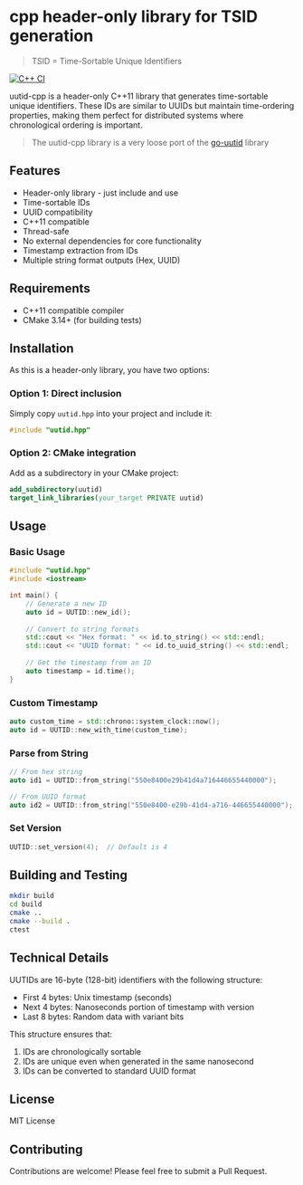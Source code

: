 # cpp header-only library for TSID generation
> TSID = Time-Sortable Unique Identifiers

[![C++ CI](https://github.com/lmangani/uutid-cpp/actions/workflows/main.yml/badge.svg)](https://github.com/lmangani/uutid-cpp/actions/workflows/main.yml)

uutid-cpp is a header-only C++11 library that generates time-sortable unique identifiers. These IDs are similar to UUIDs but maintain time-ordering properties, making them perfect for distributed systems where chronological ordering is important.

> The uutid-cpp library is a very loose port of the [go-uutid](https://github.com/flowstack/go-uutid) library

## Features

- Header-only library - just include and use
- Time-sortable IDs
- UUID compatibility
- C++11 compatible
- Thread-safe
- No external dependencies for core functionality
- Timestamp extraction from IDs
- Multiple string format outputs (Hex, UUID)

## Requirements

- C++11 compatible compiler
- CMake 3.14+ (for building tests)

## Installation

As this is a header-only library, you have two options:

### Option 1: Direct inclusion
Simply copy `uutid.hpp` into your project and include it:

```cpp
#include "uutid.hpp"
```

### Option 2: CMake integration
Add as a subdirectory in your CMake project:

```cmake
add_subdirectory(uutid)
target_link_libraries(your_target PRIVATE uutid)
```

## Usage

### Basic Usage

```cpp
#include "uutid.hpp"
#include <iostream>

int main() {
    // Generate a new ID
    auto id = UUTID::new_id();
    
    // Convert to string formats
    std::cout << "Hex format: " << id.to_string() << std::endl;
    std::cout << "UUID format: " << id.to_uuid_string() << std::endl;
    
    // Get the timestamp from an ID
    auto timestamp = id.time();
}
```

### Custom Timestamp

```cpp
auto custom_time = std::chrono::system_clock::now();
auto id = UUTID::new_with_time(custom_time);
```

### Parse from String

```cpp
// From hex string
auto id1 = UUTID::from_string("550e8400e29b41d4a716446655440000");

// From UUID format
auto id2 = UUTID::from_string("550e8400-e29b-41d4-a716-446655440000");
```

### Set Version

```cpp
UUTID::set_version(4);  // Default is 4
```

## Building and Testing

```bash
mkdir build
cd build
cmake ..
cmake --build .
ctest
```

## Technical Details

UUTIDs are 16-byte (128-bit) identifiers with the following structure:

- First 4 bytes: Unix timestamp (seconds)
- Next 4 bytes: Nanoseconds portion of timestamp with version
- Last 8 bytes: Random data with variant bits

This structure ensures that:
1. IDs are chronologically sortable
2. IDs are unique even when generated in the same nanosecond
3. IDs can be converted to standard UUID format

## License

MIT License

## Contributing

Contributions are welcome! Please feel free to submit a Pull Request.
